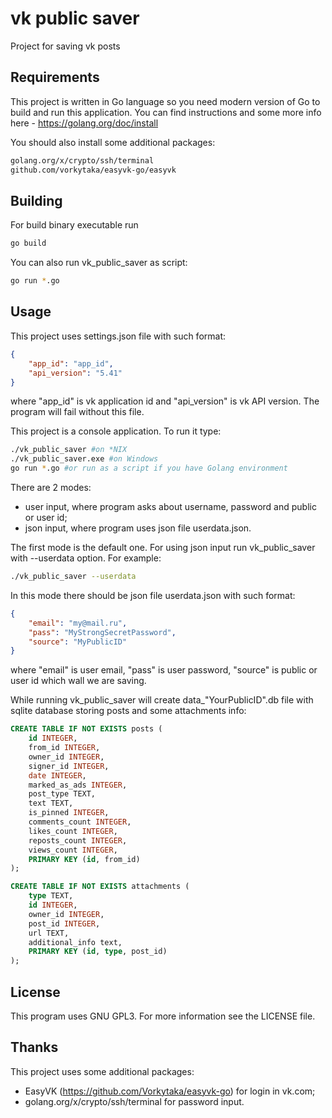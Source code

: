 # vk public saver

Project for saving vk posts

## Requirements

This project is written in Go language so you need modern version of Go to build and run this application. You can find instructions and some more info here - https://golang.org/doc/install

You should also install some additional packages:

```bash
golang.org/x/crypto/ssh/terminal
github.com/vorkytaka/easyvk-go/easyvk
```

## Building

For build binary executable run

```bash
go build
```

You can also run vk_public_saver as script:

```bash
go run *.go
```

## Usage

This project uses settings.json file with such format:

```json
{
    "app_id": "app_id",
    "api_version": "5.41"
}
```
where "app_id" is vk application id and "api_version" is vk API version. The program will fail without this file.

This project is a console application. To run it type:

```bash
./vk_public_saver #on *NIX
./vk_public_saver.exe #on Windows
go run *.go #or run as a script if you have Golang environment
```

There are 2 modes:

- user input, where program asks about username, password and public or user id;
- json input, where program uses json file userdata.json.

The first mode is the default one. For using json input run vk_public_saver with --userdata option. For example:

```bash
./vk_public_saver --userdata

```

In this mode there should be json file userdata.json with such format:

```json
{
    "email": "my@mail.ru",
    "pass": "MyStrongSecretPassword",
    "source": "MyPublicID"
} 
```
where "email" is user email, "pass" is user password, "source" is public or user id which wall we are saving.

While running vk_public_saver will create data_"YourPublicID".db file with sqlite database storing posts and some attachments info:

```sql
CREATE TABLE IF NOT EXISTS posts (
    id INTEGER,
    from_id INTEGER,
    owner_id INTEGER,
    signer_id INTEGER,
    date INTEGER,
    marked_as_ads INTEGER,
    post_type TEXT,
    text TEXT,
    is_pinned INTEGER,
    comments_count INTEGER,
    likes_count INTEGER,
    reposts_count INTEGER,
    views_count INTEGER,
    PRIMARY KEY (id, from_id)
);

CREATE TABLE IF NOT EXISTS attachments (
    type TEXT,
    id INTEGER,
    owner_id INTEGER,
    post_id INTEGER,
    url TEXT,
    additional_info text,
    PRIMARY KEY (id, type, post_id)
);
```

## License

This program uses GNU GPL3. For more information see the LICENSE file.

<!-- ## Known usage

TODO: write it -->

## Thanks

This project uses some additional packages:

- EasyVK (https://github.com/Vorkytaka/easyvk-go) for login in vk.com;
- golang.org/x/crypto/ssh/terminal for password input.

